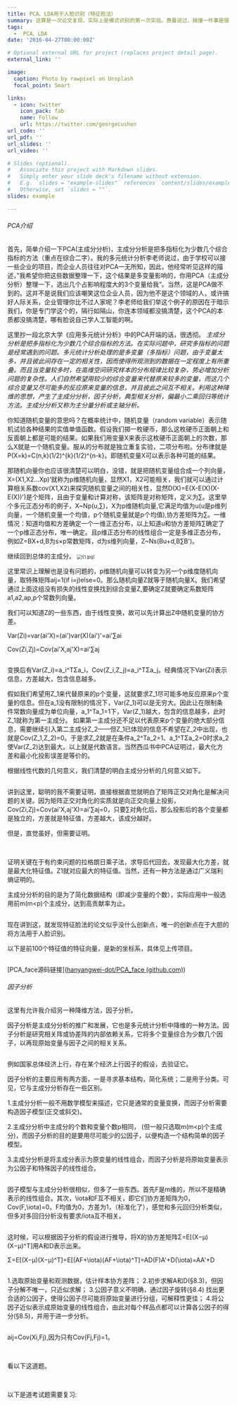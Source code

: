 ```yaml
---
title: PCA、LDA用于人脸识别（特征脸法）
summary: 这算是一次论文复现，实际上是模式识别的第一次实验。费曼说过，搞懂一件事是很难的。费曼学习法的核心就是把一件事从底层将清楚，给非专业领域的人将清楚。我当然没有狂妄到我从底层全部理解了，但我希望通过这次post可以把PCA的一切搞清楚。因为，知识是高重复性的，其次，我在想如果我一无所知，还是当初那个什么都不懂的孩子，我一定会很感兴趣，而现在的我，只是懂了一点而已（大一就知道有PCA这个东西，到现在才想去搞懂）。
tags:
  -  PCA、LDA
date: '2016-04-27T00:00:00Z'

# Optional external URL for project (replaces project detail page).
external_link: ''

image:
  caption: Photo by rawpixel on Unsplash
  focal_point: Smart

links:
  - icon: twitter
    icon_pack: fab
    name: Follow
    url: https://twitter.com/georgecushen
url_code: ''
url_pdf: ''
url_slides: ''
url_video: ''

# Slides (optional).
#   Associate this project with Markdown slides.
#   Simply enter your slide deck's filename without extension.
#   E.g. `slides = "example-slides"` references `content/slides/example-slides.md`.
#   Otherwise, set `slides = ""`.
slides: example

---
```


###### PCA介绍

首先，简单介绍一下PCA(主成分分析)，主成分分析是把多指标化为少数几个综合指标的方法（重点在综合二字）。我的多元统计分析李老师说过，由于学校可以接一些企业的项目，而企业人员往往对PCA一无所知，因此，他经常听见这样的描述，”我希望你把这些数据整理一下，这个结果是多变量影响的，你用PCA（主成分分析）整理一下，选出几个占影响程度大的3个变量给我“。当然，这是PCA做不到的。这并不是说我们应该嘲笑这位企业人员，因为他不是这个领域的人，或许搞好人际关系，企业管理你比不过人家呢？李老师给我们举这个例子的原因在于暗示我们，你是专门学这个的，隔行如隔山，你连本领域都没搞清楚，这个PCA的本质都没搞清楚，哪有脸说自己学人工智能的啊。

这里抄一段北京大学《应用多元统计分析》中的PCA开端的话，很透彻。
*主成分分析是把多指标化为少数几个综合指标的方法。在实际问题中，研究多指标的问题是经常遇到的问题。多元统计分析处理的是多变量（多指标）问题，由于变量太多，并且彼此间存在一定的相关性，因而使得所观测到的数据在一定程度上有所重叠。而且当变量较多时，在高维空间研究样本的分布规律比较复杂，势必增加分析问题的复杂性。人们自然希望用较少的综合变量来代替原来较多的变量，而这几个综合变量又尽可能多的反应原来变量的信息，并且彼此之间互不相关。利用这种降维的思想，产生了主成分分析，因子分析，典型相关分析，偏最小二乘回归等统计方法。主成分分析又称为主分量分析或主轴分析。*

你知道随机变量的意思吗？在概率统计中，随机变量（random variable）表示随机试验各种结果的实值单值函数。假设我们掷一枚硬币，那么这枚硬币正面朝上和反面朝上都是可能的结果。如果我们用变量X来表示这枚硬币正面朝上的次数，那么X就是一个随机变量。服从的分布就是独立重复实验，二项分布啦。分布律就是P(X=k)=C(n,k)(1/2)^{k}(1/2)^{n-k}。即随机变量X可以表示各种可能的结果。

那随机向量你也应该很清楚可以明白，没错，就是把随机变量组合成一个列向量，X=(X1,X2...Xp)’就称为p维随机向量，显然X1，X2可能相关，我们就可以通过计算相关系数cov(X1,X2)来探究随机变量之间的相关性，显然D(X)=E(X-E(X)(X-E(X))')是个矩阵，且由于变量和计算对称，该矩阵是对称矩阵，定义为∑。这里举个多元正态分布的例子，X~Np(u,∑)，X为p维随机向量,它满足均值为u(u是p维列向量，一个随机变量一个均值，p个随机变量就是p个均值),协方差矩阵为∑。一维情况：知道均值和方差确定一个一维正态分布，以上知道u和协方差矩阵∑确定了一个p维正态分布，唯一确定。且p维正态分布的线性组合一定是多维正态分布，例如Z=BX+d,B为s×p常数矩阵，d为s维列向量，Z~Ns(Bu+d,B∑B')。

继续回到总体的主成分。
<img title="" src="1.jpg" alt="![1.jpg]" style="zoom:67%;" data-align="center">

这里常识上理解也是没有问题的，p维随机向量可以转变为另一个p维度随机向量，取特殊矩阵aij=1(if i=j)else=0。那么随机向量Z就等于随机向量X。我们希望通过上面这组没有损失的线性变换找到综合变量Z,要确定Z就要确定系数矩阵a1,a2,ap,p个常数列向量。

我们可以知道Z的一些东西，由于线性变换，故可以先计算出Z中随机变量的协方差。

Var(Zi)=var(ai'X)=(ai')var(X)(ai')'=ai'∑ai

Cov(Zi,Zj)=Cov(ai'X,aj'X)=ai'∑aj

<img title="" src="2.jpg" alt="" style="zoom:67%;" data-align="center">

变换后有Var(Z_i)=a_i^TΣa_i，Cov(Z_i,Z_j)=a_i^TΣa_j。经典情况下Var(Zi)表示信息，方差越大，包含信息越多。

假如我们希望用Z_1来代替原来的p个变量，这就要求Z_1尽可能多地反应原来p个变量的信息。但在a_1没有限制的情况下，Var(Z_1)可以是无穷大。因此让在限制条件常数向量成为单位向量，a_1^Ta_1=1下，Var(Z_1)越大，包含的信息越多，此时Z_1就称为第一主成分。
如果第一主成分还不足以代表原来p个变量的绝大部分信息，需要继续引入第二主成分Z_2——但Z_1已体现的信息不希望在Z_2中出现，也就是Cov(Z_1,Z_2)=0。于是求Z_2就是在条件a_2^Ta_2=1、a_1^TΣa_2=0时求a_2使Var(Z_2)达到最大。以上就是代数语言。当然西瓜书中PCA证明过，最大化方差和最小化投影误差是等价的。

根据线性代数的几何意义，我们清楚的明白主成分分析的几何意义如下。



<img title="" src="3.jpg" alt="" style="zoom:67%;" data-align="center">

讲到这里，聪明的我不需要证明，直接根据直觉就明白了矩阵正交对角化是解决问题的关键。因为矩阵正交对角化的实质就是向正交向量上投影，Cov(Zi,Zj)=Cov(ai'X,aj'X)=ai'∑aj=0，只要∑对角化后，那么投影后的各个变量都是独立的，方差就是特征值，方差越大，该成分越好。

但是，直觉虽好，但需要证明。

<img title="" src="4.jpg" alt="" data-align="center" style="zoom:67%;">

<img title="" src="5.jpg" alt="" style="zoom:67%;" data-align="center">

证明关键在于有约束问题的拉格朗日乘子法，求导后代回去，发现最大化方差，就是最大化特征值。Z1就对应最大的特征值。当然，还有一种方法是通过广义瑞利熵证明的。



主成分分析的目的是为了简化数据结构（即减少变量的个数），实际应用中一般选用前m(m<p)个主成分，达到高贡献率为止。

<img title="" src="6.jpg" alt="" style="zoom:67%;" data-align="center">

现在讲到这，就发现特征脸法的论文似乎没什么创新点，唯一的创新点在于大胆的将方法用于人脸识别。

以下是前100个特征值的特征向量，是新的坐标系，具体见上传项目。

<img title="" src="featured.jpg" alt="" style="zoom:67%;" data-align="center">

[PCA_face源码链接]([hanyangwei-dot/PCA_face (github.com)](https://github.com/hanyangwei-dot/PCA_face))



###### 因子分析

这里有允许我介绍另一种降维方法，因子分析。

因子分析是主成分分析的推广和发展，它也是多元统计分析中降维的一种方法。因子分析是研究相关阵或协差阵的内部依赖关系，它将多个变量综合为少数几个因子，以再现原始变量与因子之间的相关关系。

<img title="" src="7.jpg" alt="" style="zoom:67%;" data-align="center">

例如国家总体经济上行，存在某个经济上行因子的假设，去验证它。

因子分析的主要应用有两方面，一是寻求基本结构，简化系统；二是用于分类。可见，它与主成分分析存在一些区别。

1.主成分分析一般不用数学模型来描述，它只是通常的变量变换，而因子分析需要构造因子模型(正交或斜交)。

2.主成分分析中主成分的个数和变量个数p相同， (但一般只选取m(m<p)个主成分)，而因子分析的目的是要用尽可能少的公因子，以便构造一个结构简单的因子模型。

3.主成分分析是将主成分表示为原变量的线性组合，而因子分析是将原始变量表示为公因子和特殊因子的线性组合。

<img title="" src="8.jpg" alt="" style="zoom:67%;" data-align="center">

因子模型与主成分分析很相似，但多了一些东西。首先F是m维的，所以不是精确表示的线性组合。其次，\iota和F互不相关，即它们协方差矩阵为0，Cov(F,\iota)=0。F均值为0，方差为1，（标准化了），感觉和多元回归分析类似，但多对多回归分析没有要求/iota互不相关。

<img title="" src="9.jpg" alt="" style="zoom:67%;" data-align="center">

这时候，可以根据因子分析的假设进行推导，将X的协方差矩阵Σ=E[(X−μ)(X−μ)^T]用A和D表示出来。

Σ=E[(X−μ)(X−μ)^T]=E[(AF+\iota)(AF+\iota)^T]=AD(F)A'+D(\iota)=AA'+D

<img title="" src="10.jpg" alt="" style="zoom:67%;" data-align="center">

1.选取原始变量和观测数据，估计样本协方差阵；
2.初步求解A和D(§8.3)，但因子分解不唯一，只近似求解；
3.公因子意义不明确，通过因子旋转(§8.4) 找出更合适的公因子，使得公因子尽可能将原始变量进行分组，可解释性更佳；
4.将公因子近似表示成原始变量的线性组合，由此对每个样品点都可以计算各公因子的得分(§8.5)，并用于进一步分析。

<img title="" src="11.jpg" alt="" style="zoom:67%;" data-align="center">

aij=Cov(Xi,Fj),因为只有Cov(Fj,Fj)=1。

<img title="" src="12.jpg" alt="" style="zoom:67%;" data-align="center">

<img title="" src="13.jpg" alt="" style="zoom:67%;" data-align="center">

<img title="" src="14.jpg" alt="" style="zoom:67%;" data-align="center">

看以下这道题。

<img title="" src="15.jpg" alt="" style="zoom:67%;" data-align="center">

<img title="" src="16.jpg" alt="" style="zoom:67%;" data-align="center">

<img title="" src="17.jpg" alt="" style="zoom:67%;" data-align="center">

<img title="" src="18.jpg" alt="" style="zoom:67%;" data-align="center">

以下是道考试题需要复习:

<img title="" src="19.jpg" alt="" style="zoom:67%;" data-align="center">

<img title="" src="20.jpg" alt="" style="zoom:67%;" data-align="center">

<img title="" src="21.jpg" alt="" style="zoom:67%;" data-align="center">
